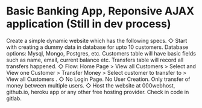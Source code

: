 # Basic Banking App, Reponsive AJAX application (Still in dev process)

Create a simple dynamic website which has the following specs.
◇ Start with creating a dummy data in database for upto 10 
customers. Database options: Mysql, Mongo, Postgres, etc. 
Customers table will have basic fields such as name, email, 
current balance etc. Transfers table will record all transfers 
happened.
◇ Flow: Home Page > View all Customers > Select and View one 
Customer > Transfer Money > Select customer to transfer to > 
View all Customers . 
◇ No Login Page. No User Creation. Only transfer of money 
between multiple users. 
◇ Host the website at 000webhost, github.io, heroku app or any 
other free hosting provider. Check in code in gitlab.
